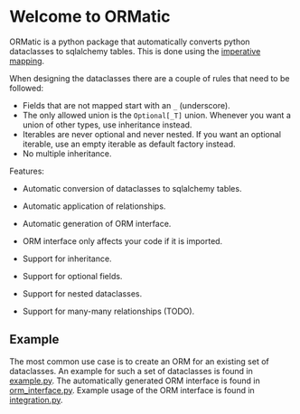 # Welcome to ORMatic

ORMatic is a python package that automatically converts python dataclasses to sqlalchemy tables.
This is done using the [imperative mapping](https://docs.sqlalchemy.org/en/20/orm/mapping_styles.html#imperative-mapping).

When designing the dataclasses there are a couple of rules that need to be followed:
- Fields that are not mapped start with an `_` (underscore).
- The only allowed union is the `Optional[_T]` union. Whenever you want a union of other types, use inheritance instead.
- Iterables are never optional and never nested. 
If you want an optional iterable, use an empty iterable as default factory instead.
- No multiple inheritance.

Features:
- Automatic conversion of dataclasses to sqlalchemy tables.
- Automatic application of relationships.
- Automatic generation of ORM interface.
- ORM interface only affects your code if it is imported.

- Support for inheritance.
- Support for optional fields.
- Support for nested dataclasses.
- Support for many-many relationships (TODO).

## Example

The most common use case is to create an ORM for an existing set of dataclasses.
An example for such a set of dataclasses is found in 
[example.py](https://github.com/tomsch420/ormatic/blob/master/src/ormatic/example.py).
The automatically generated ORM interface is found in [orm_interface.py](https://github.com/tomsch420/ormatic/blob/master/test/orm_interface.py).
Example usage of the ORM interface is found in [integration.py](https://github.com/tomsch420/ormatic/blob/master/test/integration.py).

